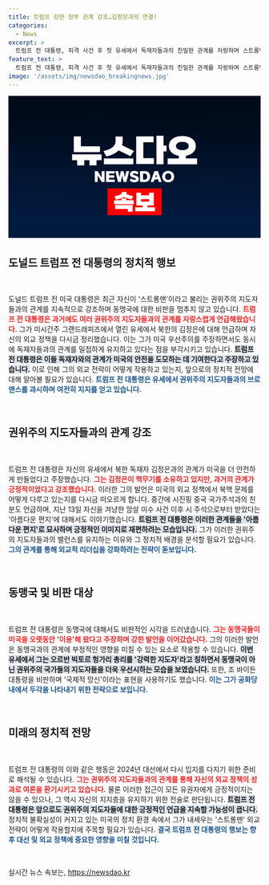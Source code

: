 ```yaml
---
title: 트럼프 강한 정부 관계 강조…김정은과의 연결!
categories:
  - News
excerpt: >
  트럼프 전 대통령, 피격 사건 후 첫 유세에서 독재자들과의 친밀한 관계를 자랑하며 스트롱맨 브로맨스를 과시했다. 김정은과의 관계를 통해 미국의 안전을 강조하며 바이든을 비판하는 한편, 중국 시 주석과의 서신 교환도 공개했다! 클릭해 자세히 알아보세요!
feature_text: >
  트럼프 전 대통령, 피격 사건 후 첫 유세에서 독재자들과의 친밀한 관계를 자랑하며 스트롱맨 브로맨스를 과시했다. 김정은과의 관계를 통해 미국의 안전을 강조하며 바이든을 비판하는 한편, 중국 시 주석과의 서신 교환도 공개했다! 클릭해 자세히 알아보세요!
image: '/assets/img/newsdao_breakingnews.jpg'
---
```


<p><img src="/assets/img/newsdao_breakingnews.jpg" alt="cryptoinkorea 속보" /></p>

<h2 data-ke-size="size26">도널드 트럼프 전 대통령의 정치적 행보</h2>

<p data-ke-size="size16">&nbsp;</p>

<p>도널드 트럼프 전 미국 대통령은 최근 자신이 '스트롱맨'이라고 불리는 권위주의 지도자들과의 관계를 지속적으로 강조하며 동맹국에 대한 비판을 멈추지 않고 있습니다. <b><span style="color: #ee2323;">트럼프 전 대통령은 과거에도 여러 권위주의 지도자들과의 관계를 자랑스럽게 언급해왔습니다.</span></b> 그가 미시간주 그랜드래피즈에서 열린 유세에서 북한의 김정은에 대해 언급하며 자신의 외교 정책을 다시금 정리했습니다. 이는 그가 미국 우선주의를 주장하면서도 동시에 독재자들과의 관계를 밀접하게 유지하고 있다는 점을 부각시키고 있습니다. <b><span style="background-color: #21538527;">트럼프 전 대통령은 이들 독재자와의 관계가 미국의 안전을 도모하는 데 기여한다고 주장하고 있습니다.</span></b> 이로 인해 그의 외교 전략이 어떻게 작용하고 있는지, 앞으로의 정치적 전망에 대해 알아볼 필요가 있습니다. <b><span style="color: #1a5490;">트럼프 전 대통령은 유세에서 권위주의 지도자들과의 브로맨스를 과시하며 여전히 지지를 얻고 있습니다.</span></b></p>

<p data-ke-size="size16">&nbsp;</p>

<h2 data-ke-size="size26">권위주의 지도자들과의 관계 강조</h2>

<p data-ke-size="size16">&nbsp;</p>

<p>트럼프 전 대통령은 자신의 유세에서 북한 독재자 김정은과의 관계가 미국을 더 안전하게 만들었다고 주장했습니다. <b><span style="color: #ee2323;">그는 김정은이 핵무기를 소유하고 있지만, 과거의 관계가 긍정적이었다고 강조했습니다.</span></b> 이러한 그의 발언은 미국의 외교 정책에서 북핵 문제를 어떻게 다루고 있는지를 다시금 떠오르게 합니다. 중간에 시진핑 중국 국가주석과의 친분도 언급하며, 지난 13일 자신을 겨냥한 암살 미수 사건 이후 시 주석으로부터 받았다는 '아름다운 편지'에 대해서도 이야기했습니다. <b><span style="background-color: #21538527;">트럼프 전 대통령은 이러한 관계들을 '아름다운 편지'로 묘사하며 긍정적인 이미지로 재편하려는 모습입니다.</span></b> 그가 이러한 권위주의 지도자들과의 밸런스를 유지하는 이유와 그 정치적 배경을 분석할 필요가 있습니다. <b><span style="color: #1a5490;">그의 관계를 통해 외교적 리더십을 강화하려는 전략이 돋보입니다.</span></b></p>

<p data-ke-size="size16">&nbsp;</p>

<h2 data-ke-size="size26">동맹국 및 비판 대상</h2>

<p data-ke-size="size16">&nbsp;</p>

<p>트럼프 전 대통령은 동맹국에 대해서도 비판적인 시각을 드러냈습니다. <b><span style="color: #ee2323;">그는 동맹국들이 미국을 오랫동안 '이용'해 왔다고 주장하며 강한 발언을 이어갔습니다.</span></b> 그의 이러한 발언은 동맹국과의 관계에 부정적인 영향을 미칠 수 있는 요소로 작용할 수 있습니다. <b><span style="background-color: #21538527;">이번 유세에서 그는 오르반 빅토르 헝가리 총리를 '강력한 지도자'라고 칭하면서 동맹국이 아닌 권위주의 국가들의 지도자들을 더욱 우선시하는 모습을 보였습니다.</span></b> 또한, 조 바이든 대통령을 비판하며 '국제적 망신'이라는 표현을 사용하기도 했습니다. <b><span style="color: #1a5490;">이는 그가 공화당 내에서 두각을 나타내기 위한 전략으로 보입니다.</span></b></p>

<p data-ke-size="size16">&nbsp;</p>

<h2 data-ke-size="size26">미래의 정치적 전망</h2>

<p data-ke-size="size16">&nbsp;</p>

<p>트럼프 전 대통령의 이와 같은 행동은 2024년 대선에서 다시 입지를 다지기 위한 준비로 해석될 수 있습니다. <b><span style="color: #ee2323;">그는 권위주의 지도자들과의 관계를 통해 자신의 외교 정책의 성과로 여론을 환기시키고 있습니다.</span></b> 물론 이러한 접근이 모든 유권자에게 긍정적이지는 않을 수 있으나, 그 역시 자신의 지지층을 유지하기 위한 전술로 판단됩니다. <b><span style="background-color: #21538527;">트럼프 전 대통령은 앞으로도 권위주의 지도자들에 대한 긍정적인 언급을 지속할 가능성이 큽니다.</span></b> 정치적 불확실성이 커지고 있는 미국의 정치 환경 속에서 그가 내세우는 '스트롱맨' 외교 전략이 어떻게 작용할지에 주목할 필요가 있습니다. <b><span style="color: #1a5490;">결국 트럼프 전 대통령의 행보는 향후 대선 및 외교 정책에 중요한 영향을 미칠 것입니다.</span></b></p>

<p data-ke-size="size16">&nbsp;</p>
실시간 뉴스 속보는, <a href="https://newsdao.kr" rel="dofollow">https://newsdao.kr</a>


